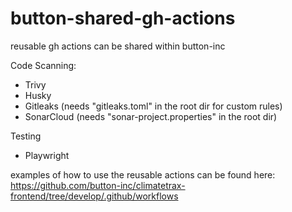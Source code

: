 # button-shared-gh-actions
reusable gh actions can be shared within button-inc


Code Scanning:
- Trivy
- Husky
- Gitleaks (needs "gitleaks.toml" in the root dir for custom rules)
- SonarCloud (needs "sonar-project.properties" in the root dir)


Testing
- Playwright

examples of how to use the reusable actions can be found here: https://github.com/button-inc/climatetrax-frontend/tree/develop/.github/workflows